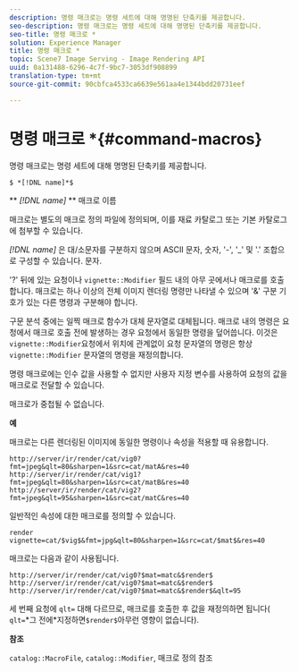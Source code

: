```yaml
---
description: 명령 매크로는 명령 세트에 대해 명명된 단축키를 제공합니다.
seo-description: 명령 매크로는 명령 세트에 대해 명명된 단축키를 제공합니다.
seo-title: 명령 매크로 *
solution: Experience Manager
title: 명령 매크로 *
topic: Scene7 Image Serving - Image Rendering API
uuid: 0a131488-6296-4c7f-9bc7-3053df908899
translation-type: tm+mt
source-git-commit: 90cbfca4533ca6639e561aa4e1344bdd20731eef

---
```



# 명령 매크로 *{#command-macros}

명령 매크로는 명령 세트에 대해 명명된 단축키를 제공합니다.

`$ *[!DNL name]*$`

** *[!DNL name]* ** 매크로 이름

매크로는 별도의 매크로 정의 파일에 정의되며, 이를 재료 카탈로그 또는 기본 카탈로그에 첨부할 수 있습니다.

*[!DNL name]* 은 대/소문자를 구분하지 않으며 ASCII 문자, 숫자, &#39;-&#39;, &#39;_&#39; 및 &#39;.&#39; 조합으로 구성할 수 있습니다. 문자.

&#39;?&#39; 뒤에 있는 요청이나 `vignette::Modifier` 필드 내의 아무 곳에서나 매크로를 호출합니다. 매크로는 하나 이상의 전체 이미지 렌더링 명령만 나타낼 수 있으며 &#39;&amp;&#39; 구분 기호가 있는 다른 명령과 구분해야 합니다.

구문 분석 중에는 일찍 매크로 함수가 대체 문자열로 대체됩니다. 매크로 내의 명령은 요청에서 매크로 호출 전에 발생하는 경우 요청에서 동일한 명령을 덮어씁니다. 이것은 `vignette::Modifier`요청에서 위치에 관계없이 요청 문자열의 명령은 항상 `vignette::Modifier` 문자열의 명령을 재정의합니다.

명령 매크로에는 인수 값을 사용할 수 없지만 사용자 지정 변수를 사용하여 요청의 값을 매크로로 전달할 수 있습니다.

매크로가 중첩될 수 없습니다.

**예**

매크로는 다른 렌더링된 이미지에 동일한 명령이나 속성을 적용할 때 유용합니다.

`http://server/ir/render/cat/vig0?fmt=jpeg&qlt=80&sharpen=1&src=cat/matA&res=40 http://server/ir/render/cat/vig1?fmt=jpeg&qlt=80&sharpen=1&src=cat/matB&res=40 http://server/ir/render/cat/vig2?fmt=jpeg&qlt=95&sharpen=1&src=cat/matC&res=40`

일반적인 속성에 대한 매크로를 정의할 수 있습니다.

`render vignette=cat/$vig$&fmt=jpg&qlt=80&sharpen=1&src=cat/$mat$&res=40`

매크로는 다음과 같이 사용됩니다.

`http://server/ir/render/cat/vig0?$mat=matc&$render$ http://server/ir/render/cat/vig0?$mat=matc&$render$ http://server/ir/render/cat/vig0?$mat=matc&$render$&qlt=95`

세 번째 요청에 `qlt=` 대해 다르므로, 매크로를 호출한 후 값을 재정의하면 됩니다( `qlt=`*그 전에&#x200B;*지정하면`$render$`아무런 영향이 없습니다).

**참조**

`catalog::MacroFile`, `catalog::Modifier`, 매크로 정의 참조

<!--<a id="section_297B7FCB285F4891AA76DF8393089931"></a>-->

